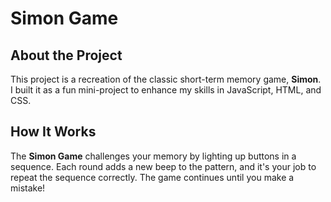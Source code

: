 # Simon Game

## About the Project
This project is a recreation of the classic short-term memory game, **Simon**. I built it as a fun mini-project to enhance my skills in JavaScript, HTML, and CSS.

## How It Works
The **Simon Game** challenges your memory by lighting up buttons in a sequence. Each round adds a new beep to the pattern, and it's your job to repeat the sequence correctly. The game continues until you make a mistake!
